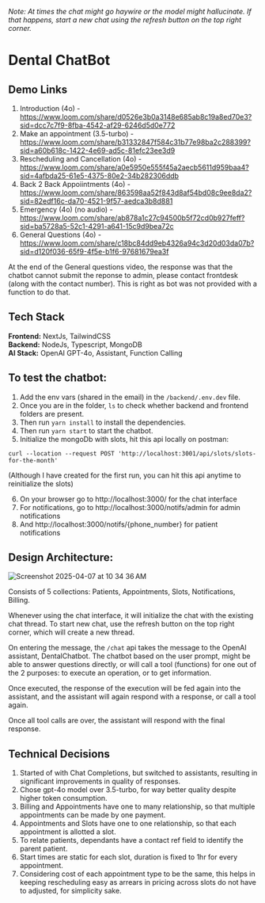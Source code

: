 _Note: At times the chat might go haywire or the model might hallucinate. If that happens, start a new chat using the refresh button on the top right corner._

# Dental ChatBot

## Demo Links

1. Introduction (4o) - https://www.loom.com/share/d0526e3b0a3148e685ab8c19a8ed70e3?sid=dcc7c7f9-8fba-4542-af29-6246d5d0e772
2. Make an appointment (3.5-turbo) - https://www.loom.com/share/b31332847f584c31b77e98ba2c288399?sid=a60b618c-1422-4e69-ad5c-81efc23ee3d9
3. Rescheduling and Cancellation (4o) - https://www.loom.com/share/a0e5950e555f45a2aecb5611d959baa4?sid=4afbda25-61e5-4375-80e2-34b282306ddb
4. Back 2 Back Appoiintments (4o) - https://www.loom.com/share/863598aa52f843d8af54bd08c9ee8da2?sid=82edf16c-da70-4521-9f57-aedca3b8d881
5. Emergency (4o) (no audio) - https://www.loom.com/share/ab878a1c27c94500b5f72cd0b927feff?sid=ba5728a5-52c1-4291-a641-15c9d9bea72c
6. General Questions (4o) - https://www.loom.com/share/c18bc84dd9eb4326a94c3d20d03da07b?sid=d120f036-65f9-4f5e-b1f6-97681679ea3f

At the end of the General questions video, the response was that the chatbot cannot submit the reponse to admin, please contact frontdesk (along with the contact number). This is right as bot was not provided with a function to do that.


## Tech Stack

**Frontend:** NextJs, TailwindCSS  
**Backend:** NodeJs, Typescript, MongoDB  
**AI Stack:** OpenAI GPT-4o, Assistant, Function Calling


## To test the chatbot:
1. Add the env vars (shared in the email) in the `/backend/.env.dev` file.
2. Once you are in the folder, `ls` to check whether backend and frontend folders are present.
3. Then run `yarn install` to install the dependencies.
4. Then run `yarn start` to start the chatbot.
5. Initialize the mongoDb with slots, hit this api locally on postman:
```
curl --location --request POST 'http://localhost:3001/api/slots/slots-for-the-month'
```

(Although I have created for the first run, you can hit this api anytime to reinitialize the slots)

6. On your browser go to http://localhost:3000/ for the chat interface
7. For notifications, go to http://localhost:3000/notifs/admin for admin notifications
8. And http://localhost:3000/notifs/{phone_number} for patient notifications




## Design Architecture:

![Screenshot 2025-04-07 at 10 34 36 AM](https://github.com/user-attachments/assets/ea1ebd2b-f5f4-4141-af8d-37e5f852ee63)



Consists of 5 collections: Patients, Appointments, Slots, Notifications, Billing.

Whenever using the chat interface, it will initialize the chat with the existing chat thread. To start new chat, use the refresh button on the top right corner, which will create a new thread.

On entering the message, the `/chat` api takes the message to the OpenAI assistant, DentalChatbot. The chatbot based on the user prompt, might be able to answer questions directly, or will call a tool (functions) for one out of the 2 purposes: to execute an operation, or to get information.

Once executed, the response of the execution will be fed again into the assistant, and the assistant will again respond with a response, or call a tool again.

Once all tool calls are over, the assistant will respond with the final response.

## Technical Decisions

1. Started of with Chat Completions, but switched to assistants, resulting in significant improvements in quality of responses.
2. Chose gpt-4o model over 3.5-turbo, for way better quality despite higher token consumption.
3. Billing and Appointments have one to many relationship, so that multiple appointments can be made by one payment.
4. Appointments and Slots have one to one relationship, so that each appointment is allotted a slot.
5. To relate patients, dependants have a contact ref field to identify the parent patient.
6. Start times are static for each slot, duration is fixed to 1hr for every appointment.
7. Considering cost of each appointment type to be the same, this helps in keeping rescheduling easy as arrears in pricing across slots do not have to adjusted, for simplicity sake.
